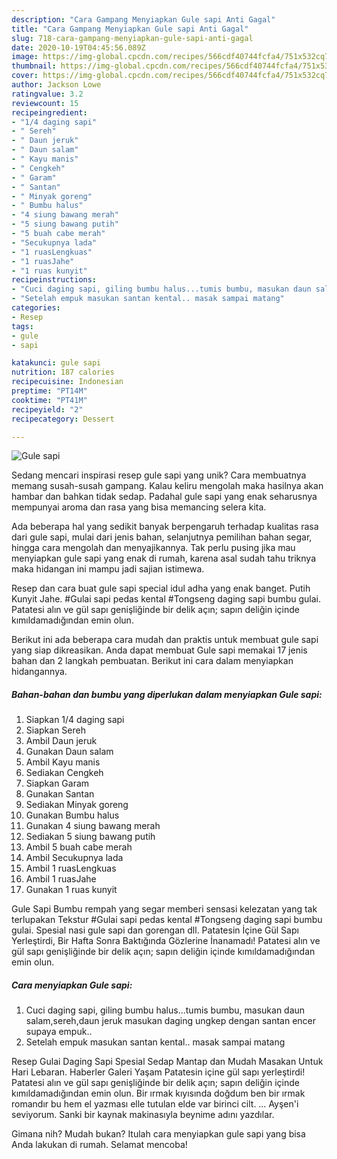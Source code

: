 ```yaml
---
description: "Cara Gampang Menyiapkan Gule sapi Anti Gagal"
title: "Cara Gampang Menyiapkan Gule sapi Anti Gagal"
slug: 718-cara-gampang-menyiapkan-gule-sapi-anti-gagal
date: 2020-10-19T04:45:56.089Z
image: https://img-global.cpcdn.com/recipes/566cdf40744fcfa4/751x532cq70/gule-sapi-foto-resep-utama.jpg
thumbnail: https://img-global.cpcdn.com/recipes/566cdf40744fcfa4/751x532cq70/gule-sapi-foto-resep-utama.jpg
cover: https://img-global.cpcdn.com/recipes/566cdf40744fcfa4/751x532cq70/gule-sapi-foto-resep-utama.jpg
author: Jackson Lowe
ratingvalue: 3.2
reviewcount: 15
recipeingredient:
- "1/4 daging sapi"
- " Sereh"
- " Daun jeruk"
- " Daun salam"
- " Kayu manis"
- " Cengkeh"
- " Garam"
- " Santan"
- " Minyak goreng"
- " Bumbu halus"
- "4 siung bawang merah"
- "5 siung bawang putih"
- "5 buah cabe merah"
- "Secukupnya lada"
- "1 ruasLengkuas"
- "1 ruasJahe"
- "1 ruas kunyit"
recipeinstructions:
- "Cuci daging sapi, giling bumbu halus...tumis bumbu, masukan daun salam,sereh,daun jeruk masukan daging ungkep dengan santan encer supaya empuk.."
- "Setelah empuk masukan santan kental.. masak sampai matang"
categories:
- Resep
tags:
- gule
- sapi

katakunci: gule sapi 
nutrition: 187 calories
recipecuisine: Indonesian
preptime: "PT14M"
cooktime: "PT41M"
recipeyield: "2"
recipecategory: Dessert

---
```



![Gule sapi](https://img-global.cpcdn.com/recipes/566cdf40744fcfa4/751x532cq70/gule-sapi-foto-resep-utama.jpg)

Sedang mencari inspirasi resep gule sapi yang unik? Cara membuatnya memang susah-susah gampang. Kalau keliru mengolah maka hasilnya akan hambar dan bahkan tidak sedap. Padahal gule sapi yang enak seharusnya mempunyai aroma dan rasa yang bisa memancing selera kita.

Ada beberapa hal yang sedikit banyak berpengaruh terhadap kualitas rasa dari gule sapi, mulai dari jenis bahan, selanjutnya pemilihan bahan segar, hingga cara mengolah dan menyajikannya. Tak perlu pusing jika mau menyiapkan gule sapi yang enak di rumah, karena asal sudah tahu triknya maka hidangan ini mampu jadi sajian istimewa.

Resep dan cara buat gule sapi special idul adha yang enak banget. Putih Kunyit Jahe. #Gulai sapi pedas kental #Tongseng daging sapi bumbu gulai. Patatesi alın ve gül sapı genişliğinde bir delik açın; sapın deliğin içinde kımıldamadığından emin olun.


Berikut ini ada beberapa cara mudah dan praktis untuk membuat gule sapi yang siap dikreasikan. Anda dapat membuat Gule sapi memakai 17 jenis bahan dan 2 langkah pembuatan. Berikut ini cara dalam menyiapkan hidangannya.

<!--inarticleads1-->

##### Bahan-bahan dan bumbu yang diperlukan dalam menyiapkan Gule sapi:

1. Siapkan 1/4 daging sapi
1. Siapkan  Sereh
1. Ambil  Daun jeruk
1. Gunakan  Daun salam
1. Ambil  Kayu manis
1. Sediakan  Cengkeh
1. Siapkan  Garam
1. Gunakan  Santan
1. Sediakan  Minyak goreng
1. Gunakan  Bumbu halus
1. Gunakan 4 siung bawang merah
1. Sediakan 5 siung bawang putih
1. Ambil 5 buah cabe merah
1. Ambil Secukupnya lada
1. Ambil 1 ruasLengkuas
1. Ambil 1 ruasJahe
1. Gunakan 1 ruas kunyit


Gule Sapi Bumbu rempah yang segar memberi sensasi kelezatan yang tak terlupakan Tekstur #Gulai sapi pedas kental #Tongseng daging sapi bumbu gulai. Spesial nasi gule sapi dan gorengan dll. Patatesin İçine Gül Sapı Yerleştirdi, Bir Hafta Sonra Baktığında Gözlerine İnanamadı! Patatesi alın ve gül sapı genişliğinde bir delik açın; sapın deliğin içinde kımıldamadığından emin olun. 

<!--inarticleads2-->

##### Cara menyiapkan Gule sapi:

1. Cuci daging sapi, giling bumbu halus...tumis bumbu, masukan daun salam,sereh,daun jeruk masukan daging ungkep dengan santan encer supaya empuk..
1. Setelah empuk masukan santan kental.. masak sampai matang


Resep Gulai Daging Sapi Spesial Sedap Mantap dan Mudah Masakan Untuk Hari Lebaran. Haberler Galeri Yaşam Patatesin içine gül sapı yerleştirdi! Patatesi alın ve gül sapı genişliğinde bir delik açın; sapın deliğin içinde kımıldamadığından emin olun. Bir ırmak kıyısında doğdum ben bir ırmak romandır bu hem el yazması elle tutulan elde var birinci cilt. … Ayşen&#39;i seviyorum. Sanki bir kaynak makinasıyla beynime adını yazdılar. 

Gimana nih? Mudah bukan? Itulah cara menyiapkan gule sapi yang bisa Anda lakukan di rumah. Selamat mencoba!
